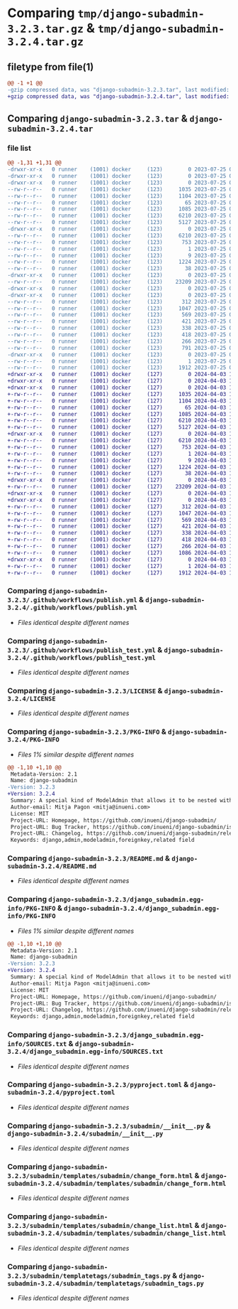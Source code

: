 # Comparing `tmp/django-subadmin-3.2.3.tar.gz` & `tmp/django-subadmin-3.2.4.tar.gz`

## filetype from file(1)

```diff
@@ -1 +1 @@
-gzip compressed data, was "django-subadmin-3.2.3.tar", last modified: Tue Jul 25 09:07:12 2023, max compression
+gzip compressed data, was "django-subadmin-3.2.4.tar", last modified: Wed Apr  3 11:02:04 2024, max compression
```

## Comparing `django-subadmin-3.2.3.tar` & `django-subadmin-3.2.4.tar`

### file list

```diff
@@ -1,31 +1,31 @@
-drwxr-xr-x   0 runner    (1001) docker     (123)        0 2023-07-25 09:07:12.885769 django-subadmin-3.2.3/
-drwxr-xr-x   0 runner    (1001) docker     (123)        0 2023-07-25 09:07:12.881769 django-subadmin-3.2.3/.github/
-drwxr-xr-x   0 runner    (1001) docker     (123)        0 2023-07-25 09:07:12.885769 django-subadmin-3.2.3/.github/workflows/
--rw-r--r--   0 runner    (1001) docker     (123)     1035 2023-07-25 09:06:57.000000 django-subadmin-3.2.3/.github/workflows/publish.yml
--rw-r--r--   0 runner    (1001) docker     (123)     1104 2023-07-25 09:06:57.000000 django-subadmin-3.2.3/.github/workflows/publish_test.yml
--rw-r--r--   0 runner    (1001) docker     (123)       65 2023-07-25 09:06:57.000000 django-subadmin-3.2.3/.gitignore
--rw-r--r--   0 runner    (1001) docker     (123)     1085 2023-07-25 09:06:57.000000 django-subadmin-3.2.3/LICENSE
--rw-r--r--   0 runner    (1001) docker     (123)     6210 2023-07-25 09:07:12.885769 django-subadmin-3.2.3/PKG-INFO
--rw-r--r--   0 runner    (1001) docker     (123)     5127 2023-07-25 09:06:57.000000 django-subadmin-3.2.3/README.md
-drwxr-xr-x   0 runner    (1001) docker     (123)        0 2023-07-25 09:07:12.885769 django-subadmin-3.2.3/django_subadmin.egg-info/
--rw-r--r--   0 runner    (1001) docker     (123)     6210 2023-07-25 09:07:12.000000 django-subadmin-3.2.3/django_subadmin.egg-info/PKG-INFO
--rw-r--r--   0 runner    (1001) docker     (123)      753 2023-07-25 09:07:12.000000 django-subadmin-3.2.3/django_subadmin.egg-info/SOURCES.txt
--rw-r--r--   0 runner    (1001) docker     (123)        1 2023-07-25 09:07:12.000000 django-subadmin-3.2.3/django_subadmin.egg-info/dependency_links.txt
--rw-r--r--   0 runner    (1001) docker     (123)        9 2023-07-25 09:07:12.000000 django-subadmin-3.2.3/django_subadmin.egg-info/top_level.txt
--rw-r--r--   0 runner    (1001) docker     (123)     1224 2023-07-25 09:06:57.000000 django-subadmin-3.2.3/pyproject.toml
--rw-r--r--   0 runner    (1001) docker     (123)       38 2023-07-25 09:07:12.885769 django-subadmin-3.2.3/setup.cfg
-drwxr-xr-x   0 runner    (1001) docker     (123)        0 2023-07-25 09:07:12.885769 django-subadmin-3.2.3/subadmin/
--rw-r--r--   0 runner    (1001) docker     (123)    23209 2023-07-25 09:06:57.000000 django-subadmin-3.2.3/subadmin/__init__.py
-drwxr-xr-x   0 runner    (1001) docker     (123)        0 2023-07-25 09:07:12.881769 django-subadmin-3.2.3/subadmin/templates/
-drwxr-xr-x   0 runner    (1001) docker     (123)        0 2023-07-25 09:07:12.885769 django-subadmin-3.2.3/subadmin/templates/subadmin/
--rw-r--r--   0 runner    (1001) docker     (123)      312 2023-07-25 09:06:57.000000 django-subadmin-3.2.3/subadmin/templates/subadmin/breadcrumbs.html
--rw-r--r--   0 runner    (1001) docker     (123)     1047 2023-07-25 09:06:57.000000 django-subadmin-3.2.3/subadmin/templates/subadmin/change_form.html
--rw-r--r--   0 runner    (1001) docker     (123)      569 2023-07-25 09:06:57.000000 django-subadmin-3.2.3/subadmin/templates/subadmin/change_list.html
--rw-r--r--   0 runner    (1001) docker     (123)      421 2023-07-25 09:06:57.000000 django-subadmin-3.2.3/subadmin/templates/subadmin/delete_confirmation.html
--rw-r--r--   0 runner    (1001) docker     (123)      338 2023-07-25 09:06:57.000000 django-subadmin-3.2.3/subadmin/templates/subadmin/delete_selected_confirmation.html
--rw-r--r--   0 runner    (1001) docker     (123)      418 2023-07-25 09:06:57.000000 django-subadmin-3.2.3/subadmin/templates/subadmin/object_history.html
--rw-r--r--   0 runner    (1001) docker     (123)      266 2023-07-25 09:06:57.000000 django-subadmin-3.2.3/subadmin/templates/subadmin/parent_change_form.html
--rw-r--r--   0 runner    (1001) docker     (123)      791 2023-07-25 09:06:57.000000 django-subadmin-3.2.3/subadmin/templates/subadmin/submit_line.html
-drwxr-xr-x   0 runner    (1001) docker     (123)        0 2023-07-25 09:07:12.885769 django-subadmin-3.2.3/subadmin/templatetags/
--rw-r--r--   0 runner    (1001) docker     (123)        1 2023-07-25 09:06:57.000000 django-subadmin-3.2.3/subadmin/templatetags/__init__.py
--rw-r--r--   0 runner    (1001) docker     (123)     1912 2023-07-25 09:06:57.000000 django-subadmin-3.2.3/subadmin/templatetags/subadmin_tags.py
+drwxr-xr-x   0 runner    (1001) docker     (127)        0 2024-04-03 11:02:04.129041 django-subadmin-3.2.4/
+drwxr-xr-x   0 runner    (1001) docker     (127)        0 2024-04-03 11:02:04.125041 django-subadmin-3.2.4/.github/
+drwxr-xr-x   0 runner    (1001) docker     (127)        0 2024-04-03 11:02:04.125041 django-subadmin-3.2.4/.github/workflows/
+-rw-r--r--   0 runner    (1001) docker     (127)     1035 2024-04-03 11:02:00.000000 django-subadmin-3.2.4/.github/workflows/publish.yml
+-rw-r--r--   0 runner    (1001) docker     (127)     1104 2024-04-03 11:02:00.000000 django-subadmin-3.2.4/.github/workflows/publish_test.yml
+-rw-r--r--   0 runner    (1001) docker     (127)       65 2024-04-03 11:02:00.000000 django-subadmin-3.2.4/.gitignore
+-rw-r--r--   0 runner    (1001) docker     (127)     1085 2024-04-03 11:02:00.000000 django-subadmin-3.2.4/LICENSE
+-rw-r--r--   0 runner    (1001) docker     (127)     6210 2024-04-03 11:02:04.129041 django-subadmin-3.2.4/PKG-INFO
+-rw-r--r--   0 runner    (1001) docker     (127)     5127 2024-04-03 11:02:00.000000 django-subadmin-3.2.4/README.md
+drwxr-xr-x   0 runner    (1001) docker     (127)        0 2024-04-03 11:02:04.129041 django-subadmin-3.2.4/django_subadmin.egg-info/
+-rw-r--r--   0 runner    (1001) docker     (127)     6210 2024-04-03 11:02:04.000000 django-subadmin-3.2.4/django_subadmin.egg-info/PKG-INFO
+-rw-r--r--   0 runner    (1001) docker     (127)      753 2024-04-03 11:02:04.000000 django-subadmin-3.2.4/django_subadmin.egg-info/SOURCES.txt
+-rw-r--r--   0 runner    (1001) docker     (127)        1 2024-04-03 11:02:04.000000 django-subadmin-3.2.4/django_subadmin.egg-info/dependency_links.txt
+-rw-r--r--   0 runner    (1001) docker     (127)        9 2024-04-03 11:02:04.000000 django-subadmin-3.2.4/django_subadmin.egg-info/top_level.txt
+-rw-r--r--   0 runner    (1001) docker     (127)     1224 2024-04-03 11:02:00.000000 django-subadmin-3.2.4/pyproject.toml
+-rw-r--r--   0 runner    (1001) docker     (127)       38 2024-04-03 11:02:04.129041 django-subadmin-3.2.4/setup.cfg
+drwxr-xr-x   0 runner    (1001) docker     (127)        0 2024-04-03 11:02:04.129041 django-subadmin-3.2.4/subadmin/
+-rw-r--r--   0 runner    (1001) docker     (127)    23209 2024-04-03 11:02:00.000000 django-subadmin-3.2.4/subadmin/__init__.py
+drwxr-xr-x   0 runner    (1001) docker     (127)        0 2024-04-03 11:02:04.125041 django-subadmin-3.2.4/subadmin/templates/
+drwxr-xr-x   0 runner    (1001) docker     (127)        0 2024-04-03 11:02:04.129041 django-subadmin-3.2.4/subadmin/templates/subadmin/
+-rw-r--r--   0 runner    (1001) docker     (127)      312 2024-04-03 11:02:00.000000 django-subadmin-3.2.4/subadmin/templates/subadmin/breadcrumbs.html
+-rw-r--r--   0 runner    (1001) docker     (127)     1047 2024-04-03 11:02:00.000000 django-subadmin-3.2.4/subadmin/templates/subadmin/change_form.html
+-rw-r--r--   0 runner    (1001) docker     (127)      569 2024-04-03 11:02:00.000000 django-subadmin-3.2.4/subadmin/templates/subadmin/change_list.html
+-rw-r--r--   0 runner    (1001) docker     (127)      421 2024-04-03 11:02:00.000000 django-subadmin-3.2.4/subadmin/templates/subadmin/delete_confirmation.html
+-rw-r--r--   0 runner    (1001) docker     (127)      338 2024-04-03 11:02:00.000000 django-subadmin-3.2.4/subadmin/templates/subadmin/delete_selected_confirmation.html
+-rw-r--r--   0 runner    (1001) docker     (127)      418 2024-04-03 11:02:00.000000 django-subadmin-3.2.4/subadmin/templates/subadmin/object_history.html
+-rw-r--r--   0 runner    (1001) docker     (127)      266 2024-04-03 11:02:00.000000 django-subadmin-3.2.4/subadmin/templates/subadmin/parent_change_form.html
+-rw-r--r--   0 runner    (1001) docker     (127)     1086 2024-04-03 11:02:00.000000 django-subadmin-3.2.4/subadmin/templates/subadmin/submit_line.html
+drwxr-xr-x   0 runner    (1001) docker     (127)        0 2024-04-03 11:02:04.129041 django-subadmin-3.2.4/subadmin/templatetags/
+-rw-r--r--   0 runner    (1001) docker     (127)        1 2024-04-03 11:02:00.000000 django-subadmin-3.2.4/subadmin/templatetags/__init__.py
+-rw-r--r--   0 runner    (1001) docker     (127)     1912 2024-04-03 11:02:00.000000 django-subadmin-3.2.4/subadmin/templatetags/subadmin_tags.py
```

### Comparing `django-subadmin-3.2.3/.github/workflows/publish.yml` & `django-subadmin-3.2.4/.github/workflows/publish.yml`

 * *Files identical despite different names*

### Comparing `django-subadmin-3.2.3/.github/workflows/publish_test.yml` & `django-subadmin-3.2.4/.github/workflows/publish_test.yml`

 * *Files identical despite different names*

### Comparing `django-subadmin-3.2.3/LICENSE` & `django-subadmin-3.2.4/LICENSE`

 * *Files identical despite different names*

### Comparing `django-subadmin-3.2.3/PKG-INFO` & `django-subadmin-3.2.4/PKG-INFO`

 * *Files 1% similar despite different names*

```diff
@@ -1,10 +1,10 @@
 Metadata-Version: 2.1
 Name: django-subadmin
-Version: 3.2.3
+Version: 3.2.4
 Summary: A special kind of ModelAdmin that allows it to be nested within another ModelAdmin
 Author-email: Mitja Pagon <mitja@inueni.com>
 License: MIT
 Project-URL: Homepage, https://github.com/inueni/django-subadmin/
 Project-URL: Bug Tracker, https://github.com/inueni/django-subadmin/issues
 Project-URL: Changelog, https://github.com/inueni/django-subadmin/releases
 Keywords: django,admin,modeladmin,foreignkey,related field
```

### Comparing `django-subadmin-3.2.3/README.md` & `django-subadmin-3.2.4/README.md`

 * *Files identical despite different names*

### Comparing `django-subadmin-3.2.3/django_subadmin.egg-info/PKG-INFO` & `django-subadmin-3.2.4/django_subadmin.egg-info/PKG-INFO`

 * *Files 1% similar despite different names*

```diff
@@ -1,10 +1,10 @@
 Metadata-Version: 2.1
 Name: django-subadmin
-Version: 3.2.3
+Version: 3.2.4
 Summary: A special kind of ModelAdmin that allows it to be nested within another ModelAdmin
 Author-email: Mitja Pagon <mitja@inueni.com>
 License: MIT
 Project-URL: Homepage, https://github.com/inueni/django-subadmin/
 Project-URL: Bug Tracker, https://github.com/inueni/django-subadmin/issues
 Project-URL: Changelog, https://github.com/inueni/django-subadmin/releases
 Keywords: django,admin,modeladmin,foreignkey,related field
```

### Comparing `django-subadmin-3.2.3/django_subadmin.egg-info/SOURCES.txt` & `django-subadmin-3.2.4/django_subadmin.egg-info/SOURCES.txt`

 * *Files identical despite different names*

### Comparing `django-subadmin-3.2.3/pyproject.toml` & `django-subadmin-3.2.4/pyproject.toml`

 * *Files identical despite different names*

### Comparing `django-subadmin-3.2.3/subadmin/__init__.py` & `django-subadmin-3.2.4/subadmin/__init__.py`

 * *Files identical despite different names*

### Comparing `django-subadmin-3.2.3/subadmin/templates/subadmin/change_form.html` & `django-subadmin-3.2.4/subadmin/templates/subadmin/change_form.html`

 * *Files identical despite different names*

### Comparing `django-subadmin-3.2.3/subadmin/templates/subadmin/change_list.html` & `django-subadmin-3.2.4/subadmin/templates/subadmin/change_list.html`

 * *Files identical despite different names*

### Comparing `django-subadmin-3.2.3/subadmin/templatetags/subadmin_tags.py` & `django-subadmin-3.2.4/subadmin/templatetags/subadmin_tags.py`

 * *Files identical despite different names*

